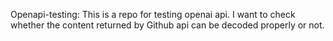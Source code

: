 Openapi-testing: This is a repo for testing openai api. I want to check whether the content returned by Github api can be decoded properly or not.
